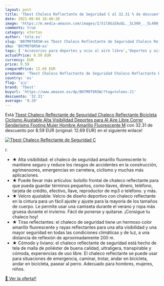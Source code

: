 ```yaml
---
layout: post
title: 'Tbest Chaleco Reflectante de Seguridad C al 32.31 % de descuento'
date: 2021-06-04 16:40:20
image: 'https://m.media-amazon.com/images/I/51l8GiEAuQL._SL500_._SL400_.jpg'
comments: true
category: ofertas
author: 'tole.es'
slug: 'B07M9T6RSW-es Tbest Chaleco Reflectante de Seguridad Chaleco Reflectante...'
sku: 'B07M9T6RSW-es'
tags: [ 'Accesorios para deportes y ocio al aire libre','Deportes y aire libre','Reflectores de running','bicicleta','tbest', ]
actualPrice: 8.59 EUR
currency: EUR
price: 8.59
comparePrice: 12.69 EUR
prodname: 'Tbest Chaleco Reflectante de Seguridad Chaleco Reflectante Bicicleta Ciclismo Ajustable Alta Visibilidad Deportes para Al Aire Libre Correr Senderismo Footing Mujer Hombre Amarillo Fluorescente M'
country: 'es'
flag: '🇪🇸'
brand: 'Tbest'
buyurl: 'https://www.amazon.es/dp/B07M9T6RSW/?tag=tolees-21'
descuento: '32.31'
average: '9.29'
---
```


Está [Tbest Chaleco Reflectante de Seguridad Chaleco Reflectante Bicicleta Ciclismo Ajustable Alta Visibilidad Deportes para Al Aire Libre Correr Senderismo Footing Mujer Hombre Amarillo Fluorescente M](https://www.amazon.es/dp/B07M9T6RSW/?tag=tolees-21) con 32.31 de descuento por 8.59 EUR (original: 12.69 EUR) en el siguiente enlace!

[![Tbest Chaleco Reflectante de Seguridad C](https://m.media-amazon.com/images/I/51l8GiEAuQL._SL500_._SL400_.jpg)](https://www.amazon.es/dp/B07M9T6RSW/?tag=tolees-21)

ℹ️:

- ★ Alta visibilidad: el chaleco de seguridad amarillo fluorescente lo mantiene seguro y reduce los riesgos de accidentes en la construcción, agrimensores, emergencias en carretera, ciclismo y muchas más aplicaciones.
- ★ Puede llevar más artículos: bolsillo frontal de chaleco reflectante para que pueda guardar términos pequeños, como llaves, dinero, teléfono, tarjeta de crédito, efectivo, llave, reproductor de mp3 o teléfono. y más.
- ★ Velcro ajustable: Velcro de diseño deportivo con chaleco reflectante en la cintura para un fácil ajuste y ajuste para la mayoría de los tamaños de cuerpo. Le permite usar una camiseta durante el verano y ropa más gruesa durante el invierno. Fácil de ponerse y quitarse. ¡Consigue tu chaleco hoy!
- ★ Tiras reflectantes: el chaleco de seguridad tiene un hermoso color amarillo fluorescente y rayas reflectantes para una alta visibilidad y una mayor seguridad en todas las condiciones climáticas y de luz, a una distancia de reflexión de aproximadamente 200 m.
- ★ Cómodo y liviano: el chaleco reflectante de seguridad está hecho de tela de malla de poliéster de buena calidad, ultraligera, transpirable y cómoda, experiencias de uso libre. El chaleco reflectante se puede usar para situaciones de emergencia, caminar, trotar, andar en bicicleta, andar en bicicleta, pasear al perro. Adecuado para hombres, mujeres, niños.

[🛒 Ver la oferta!!](https://www.amazon.es/dp/B07M9T6RSW/?tag=tolees-21)
